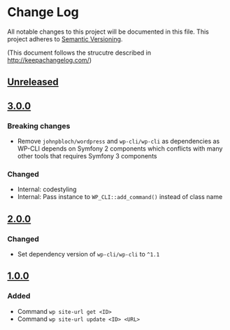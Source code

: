 # Change Log
All notable changes to this project will be documented in this file.
This project adheres to [Semantic Versioning](http://semver.org/).

(This document follows the strucutre described in http://keepachangelog.com/)

## [Unreleased]


## [3.0.0]

### Breaking changes
* Remove `johnpbloch/wordpress` and `wp-cli/wp-cli` as dependencies as WP-CLI depends on Symfony 2 components which conflicts with many other tools that requires Symfony 3 components
 
### Changed
* Internal: codestyling
* Internal: Pass instance to `WP_CLI::add_command()` instead of class name

## [2.0.0]
### Changed
* Set dependency version of `wp-cli/wp-cli` to `^1.1`

## [1.0.0]
### Added
* Command `wp site-url get <ID>`
* Command `wp site-url update <ID> <URL>`

[Unreleased]: http://github.com/inpsyde/wp-cli-site-url/compare/3.0.0...master
[3.0.0]: https://github.com/inpsyde/wp-cli-site-url/compare/2.0.0...3.0.0
[2.0.0]: https://github.com/inpsyde/wp-cli-site-url/compare/1.0.0...2.0.0
[1.0.0]: https://github.com/inpsyde/wp-cli-site-url/tree/1.0.0
